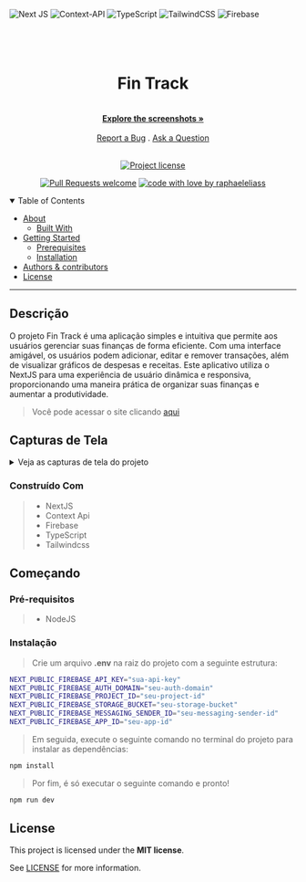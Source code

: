 ![Next JS](https://img.shields.io/badge/Next-black?style=for-the-badge&logo=next.js&logoColor=white) ![Context-API](https://img.shields.io/badge/Context--Api-000000?style=for-the-badge&logo=react) ![TypeScript](https://img.shields.io/badge/typescript-%23007ACC.svg?style=for-the-badge&logo=typescript&logoColor=white) ![TailwindCSS](https://img.shields.io/badge/tailwindcss-%2338B2AC.svg?style=for-the-badge&logo=tailwind-css&logoColor=white) ![Firebase](https://img.shields.io/badge/firebase-a08021?style=for-the-badge&logo=firebase&logoColor=ffcd34)

<div align="center" style='margin-top:6rem;'>

# Fin Track

  <br />
  <a href="#about"><strong>Explore the screenshots »</strong></a>
  <br />
  <br />
  <a href="https://github.com/raphaeleliass/fin-track/issues">Report a Bug</a>
  .
  <a href="https://github.com/raphaeleliass/fin-track/issues">Ask a Question</a>
</div>

<div align="center">
<br />

[![Project license](https://img.shields.io/github/license/raphaeleliass/fin-track.svg?style=flat-square)](LICENSE)

[![Pull Requests welcome](https://img.shields.io/badge/PRs-welcome-ff69b4.svg?style=flat-square)](https://github.com/raphaeleliass/fin-track/issues)
[![code with love by raphaeleliass](https://img.shields.io/badge/%3C%2F%3E%20with%20%E2%99%A5%20by-raphaeleliass-ff1414.svg?style=flat-square)](https://github.com/raphaeleliass)

</div>

<details open="open">
<summary>Table of Contents</summary>

- [About](#about)
  - [Built With](#built-with)
- [Getting Started](#getting-started)
  - [Prerequisites](#prerequisites)
  - [Installation](#installation)
- [Authors & contributors](#authors--contributors)
- [License](#license)

</details>

---

## Descrição

O projeto Fin Track é uma aplicação simples e intuitiva que permite aos usuários gerenciar suas finanças de forma eficiente. Com uma interface amigável, os usuários podem adicionar, editar e remover transações, além de visualizar gráficos de despesas e receitas. Este aplicativo utiliza o NextJS para uma experiência de usuário dinâmica e responsiva, proporcionando uma maneira prática de organizar suas finanças e aumentar a produtividade.

> Você pode acessar o site clicando [aqui](https://raphaelelias-fin-track.vercel.app)

## Capturas de Tela

<details>
<summary>Veja as capturas de tela do projeto</summary>

<br>

<div align='center'>

### Desktop

  <img src="./src/assets/preview/desktop-preview.png" title="Home Page" width="100%">

### Mobile

  <img src="./src/assets/preview/mobile-preview.png" title="Home Page" width="50%">
</div>

</details>

### Construído Com

> - NextJS
> - Context Api
> - Firebase
> - TypeScript
> - Tailwindcss

## Começando

### Pré-requisitos

> - NodeJS

### Instalação

> Crie um arquivo <strong>.env</strong> na raiz do projeto com a seguinte estrutura:

```bash
NEXT_PUBLIC_FIREBASE_API_KEY="sua-api-key"
NEXT_PUBLIC_FIREBASE_AUTH_DOMAIN="seu-auth-domain"
NEXT_PUBLIC_FIREBASE_PROJECT_ID="seu-project-id"
NEXT_PUBLIC_FIREBASE_STORAGE_BUCKET="seu-storage-bucket"
NEXT_PUBLIC_FIREBASE_MESSAGING_SENDER_ID="seu-messaging-sender-id"
NEXT_PUBLIC_FIREBASE_APP_ID="seu-app-id"

```

> Em seguida, execute o seguinte comando no terminal do projeto para instalar as dependências:

```bash
npm install
```

> Por fim, é só executar o seguinte comando e pronto!

```bash
npm run dev
```

## License

This project is licensed under the **MIT license**.

See [LICENSE](LICENSE) for more information.
